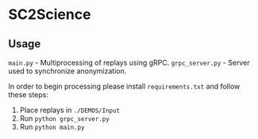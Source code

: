 # SC2Science

## Usage

```main.py``` - Multiprocessing of replays using gRPC.
```grpc_server.py``` - Server used to synchronize anonymization.

In order to begin processing please install ```requirements.txt``` and follow these steps:

1. Place replays in ```./DEMOS/Input```
2. Run ```python grpc_server.py```
3. Run ```python main.py```